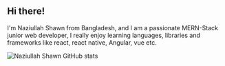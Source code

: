 ## Hi there! 

I'm Naziullah Shawn from Bangladesh, and I am a passionate MERN-Stack junior web developer, I really enjoy learning languages, libraries and frameworks like react, react native, Angular, vue etc.

![Naziullah Shawn GitHub stats](https://github-readme-stats.vercel.app/api?username=naziullah135&show_icons=true&theme=radical)
